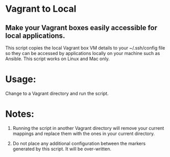 # Vagrant to Local
Make your Vagrant boxes easily accessible for local applications.
----
This script copies the local Vagrant box VM details to your ~/.ssh/config file so they can be accessed by applications locally on your machine such as Ansible. This script works on Linux and Mac only.

# Usage:
Change to a Vagrant directory and run the script. 

# Notes:
1) Running the script in another Vagrant directory will remove your current mappings and replace them with the ones in your current directory.

2) Do not place any additional configuration between the markers generated by this script. It will be over-written.
